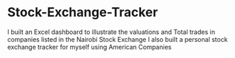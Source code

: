 # Stock-Exchange-Tracker
I built an Excel dashboard to illustrate the valuations and Total trades in companies listed in the Nairobi Stock Exchange
I also built a personal stock exchange tracker for myself using American Companies
